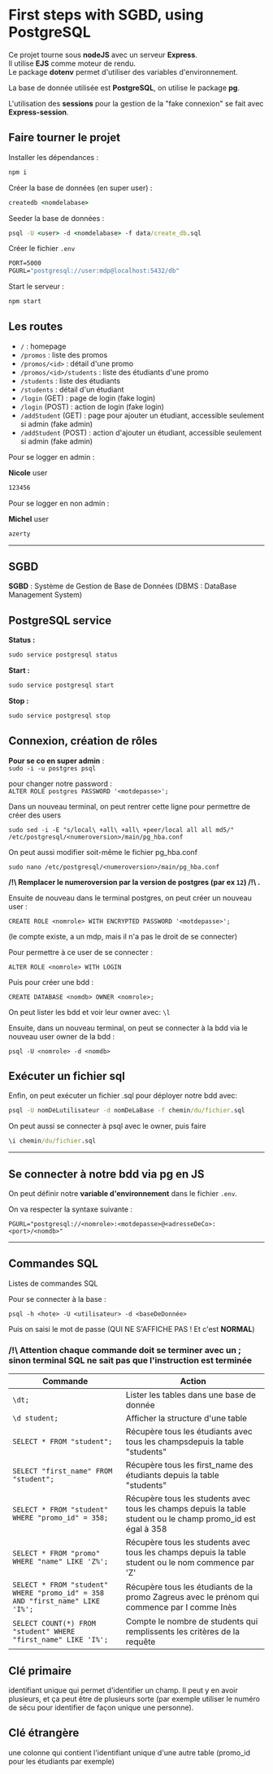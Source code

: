 # First steps with SGBD, using PostgreSQL

Ce projet tourne sous **nodeJS** avec un serveur **Express**.  
Il utilise **EJS** comme moteur de rendu.  
Le package **dotenv** permet d'utiliser des variables d'environnement.

La base de donnée utilisée est **PostgreSQL**, on utilise le package **pg**.

L'utilisation des **sessions** pour la gestion de la "fake connexion" se fait avec **Express-session**.

## Faire tourner le projet

Installer les dépendances :

```cmd
npm i
```

Créer la base de données (en super user) :

```cmd
createdb <nomdelabase>
```

Seeder la base de données :

```cmd
psql -U <user> -d <nomdelabase> -f data/create_db.sql
```

Créer le fichier `.env`

```cmd
PORT=5000
PGURL="postgresql://user:mdp@localhost:5432/db"
```

Start le serveur :

```cmd
npm start
```

## Les routes

- `/` : homepage
- `/promos` : liste des promos
- `/promos/<id>` : détail d'une promo
- `/promos/<id>/students` : liste des étudiants d'une promo
- `/students` : liste des étudiants
- `/students` : détail d'un étudiant
- `/login` (GET) : page de login (fake login)
- `/login` (POST) : action de login (fake login)
- `/addStudent` (GET) : page pour ajouter un étudiant, accessible seulement si admin (fake admin)
- `/addStudent` (POST) : action d'ajouter un étudiant, accessible seulement si admin (fake admin)

Pour se logger en admin : 

**Nicole** user

```cmd
123456
```

Pour se logger en non admin : 

**Michel** user

```cmd
azerty
```

-------------------

## SGBD

**SGBD** : Système de Gestion de Base de Données (DBMS : DataBase Management System)

## PostgreSQL service

**Status :**

```cmd
sudo service postgresql status
```

**Start :**

```cmd
sudo service postgresql start
```

**Stop :**

```cmd
sudo service postgresql stop
```

## Connexion, création de rôles

**Pour se co en super admin** :  
`sudo -i -u postgres psql`

pour changer notre password :  
`ALTER ROLE postgres PASSWORD '<motdepasse>';`

Dans un nouveau terminal, on peut rentrer cette ligne pour permettre de créer des users

`sudo sed -i -E "s/local\ +all\ +all\ +peer/local all all md5/" /etc/postgresql/<numeroversion>/main/pg_hba.conf`

On peut aussi modifier soit-même le fichier pg_hba.conf

`sudo nano /etc/postgresql/<numeroversion>/main/pg_hba.conf`

**/!\ Remplacer le numeroversion par la version de postgres (par ex `12`) /!\ .**

Ensuite de nouveau dans le terminal postgres, on peut créer un nouveau user :

`CREATE ROLE <nomrole> WITH ENCRYPTED PASSWORD '<motdepasse>';`

(le compte existe, a un mdp, mais il n'a pas le droit de se connecter)

Pour permettre à ce user de se connecter :

`ALTER ROLE <nomrole> WITH LOGIN`

Puis pour créer une bdd :

`CREATE DATABASE <nomdb> OWNER <nomrole>;`

On peut lister les bdd et voir leur owner avec: `\l`

Ensuite, dans un nouveau terminal, on peut se connecter à la bdd via le nouveau user owner de la bdd :

`psql -U <nomrole> -d <nomdb>`

## Exécuter un fichier sql

Enfin, on peut exécuter un fichier .sql pour déployer notre bdd avec:

```cmd
psql -U nomDeLutilisateur -d nomDeLaBase -f chemin/du/fichier.sql
```

On peut aussi se connecter à psql avec le owner, puis faire

```cmd
\i chemin/du/fichier.sql
```

-------------------

## Se connecter à notre bdd via pg en JS

On peut définir notre **variable d'environnement** dans le fichier `.env`.

On va respecter la syntaxe suivante :

`PGURL="postgresql://<nomrole>:<motdepasse>@<adresseDeCo>:<port>/<nomdb>"`

-------------------

## Commandes SQL

Listes de commandes SQL

Pour se connecter à la base :

```psql -h <hote> -U <utilisateur> -d <baseDeDonnée>```

Puis on saisi le mot de passe (QUI NE S'AFFICHE PAS ! Et c'est **NORMAL**)

### /!\ Attention chaque commande doit se terminer avec un ; sinon terminal SQL ne sait pas que l'instruction est terminée

|Commande|Action|
|--------|------|
|```\dt;```|Lister les tables dans une base de donnée|
|```\d student;```|Afficher la structure d'une table|
|```SELECT * FROM "student";```| Récupère tous les étudiants avec tous les champsdepuis la table "students"|
|```SELECT "first_name" FROM "student";```| Récupère tous les first_name des étudiants depuis la table "students"|
|```SELECT * FROM "student" WHERE "promo_id" = 358;```| Récupère tous les students avec tous les champs depuis la table student ou le champ promo_id est égal à 358|
|```SELECT * FROM "promo" WHERE "name" LIKE 'Z%';```| Récupère tous les students avec tous les champs depuis la table student ou le nom commence par 'Z' |
|```SELECT * FROM "student" WHERE "promo_id" = 358 AND "first_name" LIKE 'I%';```| Récupère tous les étudiants de la promo Zagreus avec le prénom qui commence par I comme Inès |
|```SELECT COUNT(*) FROM "student" WHERE "first_name" LIKE 'I%';```| Compte le nombre de students qui remplissents les critères de la requête |

## Clé primaire

identifiant unique qui permet d'identifier un champ. Il peut y en avoir plusieurs, et ça peut être de plusieurs sorte (par exemple utiliser le numéro de sécu pour identifier de façon unique une personne).

## Clé étrangère

une colonne qui contient l'identifiant unique d'une autre table (promo_id pour les étudiants par exemple)
